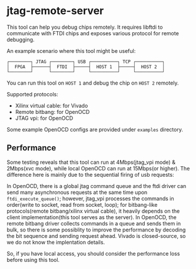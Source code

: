# jtag-remote-server

This tool can help you debug chips remotely. It requires libftdi to communicate with FTDI chips and exposes various protocol for remote debugging.

An example scenario where this tool might be useful:

```
┌────────┐ JTAG ┌────────┐ USB ┌──────────┐ TCP ┌──────────┐
│  FPGA  ├──────┤  FTDI  ├─────┤  HOST 1  ├─────┤  HOST 2  │
└────────┘      └────────┘     └──────────┘     └──────────┘
```

You can run this tool on `HOST 1` and debug the chip on `HOST 2` remotely.

Supported protocols:

- Xilinx virtual cable: for Vivado
- Remote bitbang: for OpenOCD
- JTAG vpi: for OpenOCD

Some example OpenOCD configs are provided under `examples` directory.

## Performance

Some testing reveals that this tool can run at 4Mbps(jtag_vpi mode) & 2Mbps(xvc mode), while local OpenOCD can run at 15Mbps(or higher). The difference here is mainly due to the sequential firing of usb requests:

In OpenOCD, there is a global jtag command queue and the ftdi driver can send many asynchronous requests at the same time upon `ftdi_execute_queue()`; however, jtag_vpi processes the commands in order(write to socket, read from socket, loop); for bitbang-like protocols(remote bitbang/xilinx virtual cable), it heavily depends on the client implementation(this tool serves as the server). In OpenOCD, the remote bitbang driver collects commands in a queue and sends them in bulk, so there is some possiblity to improve the performance by decoding the bit sequence and sending request ahead. Vivado is closed-source, so we do not know the implentation details.

So, if you have local access, you should consider the performance loss before using this tool.